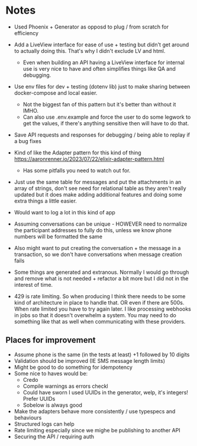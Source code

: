 # Notes

- Used Phoenix + Generator as opposd to plug / from scratch for efficiency
- Add a LiveView interface for ease of use + testing but didn't get around to actually doing this. That's why I didn't exclude LV and html.
  - Even when building an API having a LiveView interface for internal use is very nice to have and often simplifies things like QA and debugging.
- Use env files for dev + testing (dotenv lib) just to make sharing between docker-compose and local easier.
  - Not the biggest fan of this pattern but it's better than without it IMHO.
  - Can also use .env.example and force the user to do some legwork to get the values, if there's anything sensitive then will have to do that.
- Save API requests and responses for debugging / being able to replay if a bug fixes
- Kind of like the Adapter pattern for this kind of thing https://aaronrenner.io/2023/07/22/elixir-adapter-pattern.html
  - Has some pitfalls you need to watch out for.

- Just use the same table for messages and put the attachments in an array of strings, don't see need for relational table as they aren't really updated but it does make adding additional features and doing some extra things a little easier.
- Would want to log a lot in this kind of app
- Assuming conversations can be unique - HOWEVER need to normalize the participant addresses to fully do this, unless we know phone numbers will be formatted the same
- Also might want to put creating the conversation + the message in a transaction, so we don't have conversations when message creation fails
- Some things are generated and extranous. Normally I would go through and remove what is not needed + refactor a bit more but I did not in the interest of time.
- 429 is rate limiting. So when producing I think there needs to be some kind of architecture in place to handle that. OR even if there are 500s. When rate limited you have to try again later. I like processing webhooks in jobs so that it doesn't overwhelm a system. You may need to do something like that as well when communicating with these providers.


## Places for improvement

- Assume phone is the same (in the tests at least) +1 followed by 10 digits
- Validation should be improved (IE SMS message length limits)
- Might be good to do something for idempotency
- Some nice to haves would be:
  - Credo
  - Compile warnings as errors checkl
  - Could have sworn I used UUIDs in the generator, welp, it's integers! Prefer UUIDs
  - Sobelow is always good
- Make the adapters behave more consistently / use typespecs and behaviours
- Structured logs can help
- Rate limiting especially since we mighe be publishing to another API
- Securing the API / requiring auth
